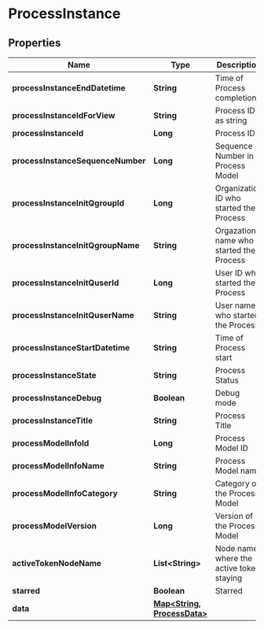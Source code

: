 
# ProcessInstance

## Properties
Name | Type | Description | Notes
------------ | ------------- | ------------- | -------------
**processInstanceEndDatetime** | **String** | Time of Process completion |  [optional]
**processInstanceIdForView** | **String** | Process ID as string |  [optional]
**processInstanceId** | **Long** | Process ID |  [optional]
**processInstanceSequenceNumber** | **Long** | Sequence Number in Process Model |  [optional]
**processInstanceInitQgroupId** | **Long** | Organization ID who started the Process |  [optional]
**processInstanceInitQgroupName** | **String** | Orgazation name who started the Process |  [optional]
**processInstanceInitQuserId** | **Long** | User ID who started the Process |  [optional]
**processInstanceInitQuserName** | **String** | User name who started the Process |  [optional]
**processInstanceStartDatetime** | **String** | Time of Process start |  [optional]
**processInstanceState** | **String** | Process Status |  [optional]
**processInstanceDebug** | **Boolean** | Debug mode |  [optional]
**processInstanceTitle** | **String** | Process Title |  [optional]
**processModelInfoId** | **Long** | Process Model ID |  [optional]
**processModelInfoName** | **String** | Process Model name |  [optional]
**processModelInfoCategory** | **String** | Category of the Process Model |  [optional]
**processModelVersion** | **Long** | Version of the Process Model |  [optional]
**activeTokenNodeName** | **List&lt;String&gt;** | Node name where the active token staying |  [optional]
**starred** | **Boolean** | Starred |  [optional]
**data** | [**Map&lt;String, ProcessData&gt;**](ProcessData.md) |  |  [optional]



